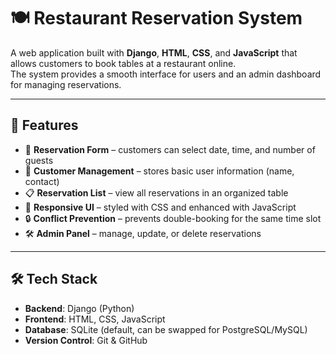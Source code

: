 # 🍽️ Restaurant Reservation System
 
A web application built with **Django**, **HTML**, **CSS**, and **JavaScript** that allows customers to book tables at a restaurant online.  
The system provides a smooth interface for users and an admin dashboard for managing reservations.
 
---
 
## 🚀 Features
- 📅 **Reservation Form** – customers can select date, time, and number of guests  
- 👤 **Customer Management** – stores basic user information (name, contact)  
- 📋 **Reservation List** – view all reservations in an organized table  
- 🎨 **Responsive UI** – styled with CSS and enhanced with JavaScript  
- 🔒 **Conflict Prevention** – prevents double-booking for the same time slot  
- 🛠️ **Admin Panel** – manage, update, or delete reservations  
 
---
 
## 🛠️ Tech Stack
- **Backend**: Django (Python)  
- **Frontend**: HTML, CSS, JavaScript  
- **Database**: SQLite (default, can be swapped for PostgreSQL/MySQL)  
- **Version Control**: Git & GitHub  